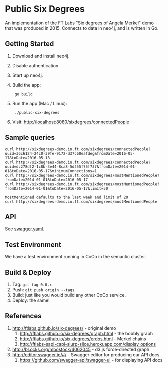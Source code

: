 Public Six Degrees
==================

An implementation of the FT Labs "Six degrees of Angela Merkel" demo that was produced
in 2015. Connects to data in neo4j, and is written in Go.


Getting Started
---------------

1. Download and install neo4j.
1. Disable authentication.
1. Start up neo4j.
1. Build the app:

        go build

2. Run the app (Mac / Linux):

        ./public-six-degrees

3. Visit: [http://localhost:8080/sixdegrees/connectedPeople](http://localhost:8080/sixdegrees/connectedPeople)


Sample queries
--------------

    curl http://sixdegrees-demo.in.ft.com/sixdegrees/connectedPeople?uuid=36c6124-24c0-39fe-9172-d37c60eafdeg&fromDate=2016-05-17&toDate=2016-05-18
    curl http://sixdegrees-demo.in.ft.com/sixdegrees/connectedPeople?uuid=dc278df2-1c8b-3e44-8ca8-5d255f75f737&fromDate=2014-01-01&toDate=2016-05-17&minimumConnections=1
    curl http://sixdegrees-demo.in.ft.com/sixdegrees/mostMentionedPeople?fromDate=2014-01-01&toDate=2016-05-17
    curl http://sixdegrees-demo.in.ft.com/sixdegrees/mostMentionedPeople?fromDate=2014-01-01&toDate=2016-05-17&limit=50
    
    MostMentioned defaults to the last week and limit of 20
    curl http://sixdegrees-demo.in.ft.com/sixdegrees/mostMentionedPeople

API
---

See [swagger.yaml](apidoc/swagger.yaml).


Test Environment
----------------

We have a test environment running in CoCo in the semantic cluster.

Build & Deploy
--------------

1. Tag: `git tag 0.0.x`
1. Push: `git push origin --tags`
1. Build: just like you would build any other CoCo service.
1. Deploy: the same!

References
----------

1. http://ftlabs.github.io/six-degrees/ - original demo
    1. http://ftlabs.github.io/six-degrees/graph.html - the bobbly graph
    1. http://ftlabs.github.io/six-degrees/erdos.html - Merkel chains
    1. http://ftlabs-sapi-capi-slurp-slice.herokuapp.com/display_options
1. http://bl.ocks.org/mbostock/4062045 - d3.js force-directed graph
1. http://editor.swagger.io/#/ - Swagger editor for producing our API docs.
    1. https://github.com/swagger-api/swagger-ui - for displaying API docs
